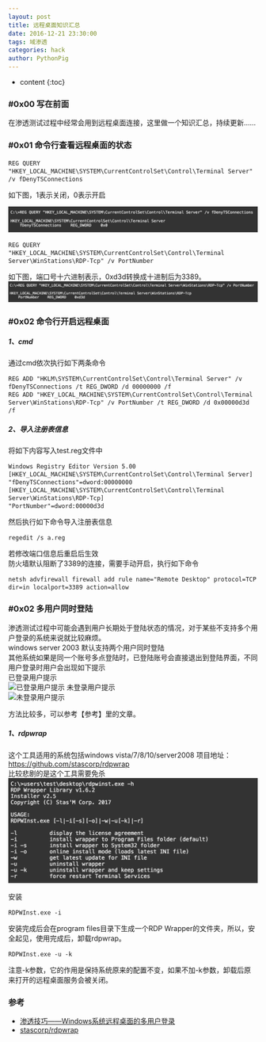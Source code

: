 ```yaml
---
layout: post
title: 远程桌面知识汇总
date: 2016-12-21 23:30:00
tags: 域渗透
categories: hack 
author: PythonPig
---
```

* content
{:toc}

### \#0x00 写在前面
在渗透测试过程中经常会用到远程桌面连接，这里做一个知识汇总，持续更新……  




### \#0x01 命令行查看远程桌面的状态
```
REG QUERY "HKEY_LOCAL_MACHINE\SYSTEM\CurrentControlSet\Control\Terminal Server" /v fDenyTSConnections
```
如下图，1表示关闭，0表示开启  

![查询远程桌面状态](https://github.com/PythonPig/PythonPig.github.io/blob/master/images/%E8%BF%9C%E7%A8%8B%E6%A1%8C%E9%9D%A2%E7%9F%A5%E8%AF%86%E6%B1%87%E6%80%BB/%E6%9F%A5%E8%AF%A2%E8%BF%9C%E7%A8%8B%E6%A1%8C%E9%9D%A2%E7%8A%B6%E6%80%81.jpeg?raw=true)  

```
REG QUERY "HKEY_LOCAL_MACHINE\SYSTEM\CurrentControlSet\Control\Terminal Server\WinStations\RDP-Tcp" /v PortNumber
```
如下图，端口号十六进制表示，0xd3d转换成十进制后为3389。  
![查询远程桌面端口](https://github.com/PythonPig/PythonPig.github.io/blob/master/images/%E8%BF%9C%E7%A8%8B%E6%A1%8C%E9%9D%A2%E7%9F%A5%E8%AF%86%E6%B1%87%E6%80%BB/%E6%9F%A5%E8%AF%A2%E8%BF%9C%E7%A8%8B%E6%A1%8C%E9%9D%A2%E7%AB%AF%E5%8F%A3.jpeg?raw=true)  

### \#0x02 命令行开启远程桌面
##### 1、cmd
通过cmd依次执行如下两条命令  
```
REG ADD "HKLM\SYSTEM\CurrentControlSet\Control\Terminal Server" /v fDenyTSConnections /t REG_DWORD /d 00000000 /f
REG ADD "HKEY_LOCAL_MACHINE\SYSTEM\CurrentControlSet\Control\Terminal Server\WinStations\RDP-Tcp" /v PortNumber /t REG_DWORD /d 0x00000d3d /f
```
##### 2、导入注册表信息
将如下内容写入test.reg文件中  
```
Windows Registry Editor Version 5.00
[HKEY_LOCAL_MACHINE\SYSTEM\CurrentControlSet\Control\Terminal Server]
"fDenyTSConnections"=dword:00000000
[HKEY_LOCAL_MACHINE\SYSTEM\CurrentControlSet\Control\Terminal Server\WinStations\RDP-Tcp]
"PortNumber"=dword:00000d3d
```
然后执行如下命令导入注册表信息  
```
regedit /s a.reg
```
若修改端口信息后重启后生效  
防火墙默认阻断了3389的连接，需要手动开启，执行如下命令  
```
netsh advfirewall firewall add rule name="Remote Desktop" protocol=TCP dir=in localport=3389 action=allow
```

### \#0x02 多用户同时登陆
渗透测试过程中可能会遇到用户长期处于登陆状态的情况，对于某些不支持多个用户登录的系统来说就比较麻烦。  
windows server 2003 默认支持两个用户同时登陆  
其他系统如果是同一个账号多点登陆时，已登陆账号会直接退出到登陆界面，不同用户登录时用户会出现如下提示  
已登录用户提示  
![已登录用户提示]()
未登录用户提示  
![未登录用户提示]()

方法比较多，可以参考【参考】里的文章。  
##### 1、rdpwrap
这个工具适用的系统包括windows vista/7/8/10/server2008
项目地址：https://github.com/stascorp/rdpwrap  
比较悲剧的是这个工具需要免杀  
![rdpwarp help](https://github.com/PythonPig/PythonPig.github.io/blob/master/images/%E8%BF%9C%E7%A8%8B%E6%A1%8C%E9%9D%A2%E7%9F%A5%E8%AF%86%E6%B1%87%E6%80%BB/rdpwrap%20help.jpeg?raw=true)

安装  
```
RDPWInst.exe -i
```
安装完成后会在program files目录下生成一个RDP Wrapper的文件夹，所以，安全起见，使用完成后，卸载rdpwrap。
```
RDPWInst.exe -u -k 
```
注意-k参数，它的作用是保持系统原来的配置不变，如果不加-k参数，卸载后原来打开的远程桌面服务会被关闭。


### 参考
* [渗透技巧——Windows系统远程桌面的多用户登录](https://3gstudent.github.io/3gstudent.github.io/%E6%B8%97%E9%80%8F%E6%8A%80%E5%B7%A7-Windows%E7%B3%BB%E7%BB%9F%E8%BF%9C%E7%A8%8B%E6%A1%8C%E9%9D%A2%E7%9A%84%E5%A4%9A%E7%94%A8%E6%88%B7%E7%99%BB%E5%BD%95/)
* [stascorp/rdpwrap](https://github.com/stascorp/rdpwrap)